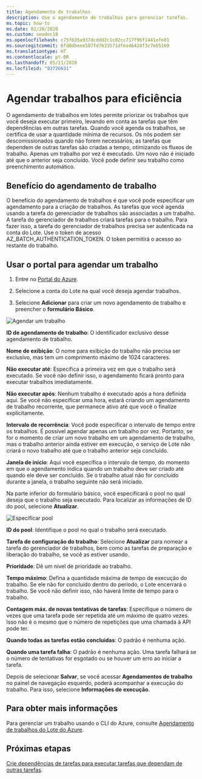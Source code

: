 ```yaml
---
title: Agendamento de trabalhos
description: Use o agendamento de trabalhos para gerenciar tarefas.
ms.topic: how-to
ms.date: 02/20/2020
ms.custom: seodec18
ms.openlocfilehash: c75f635a937dcddd2c1c02cc717f96f1441efe81
ms.sourcegitcommit: 6fd8dbeee587fd7633571dfea46424f3c7e65169
ms.translationtype: HT
ms.contentlocale: pt-BR
ms.lasthandoff: 05/21/2020
ms.locfileid: "83726631"
---
```

# <a name="schedule-jobs-for-efficiency"></a>Agendar trabalhos para eficiência

O agendamento de trabalhos em lotes permite priorizar os trabalhos que você deseja executar primeiro, levando em conta as tarefas que têm dependências em outras tarefas. Quando você agenda os trabalhos, se certifica de usar a quantidade mínima de recursos. Os nós podem ser descomissionados quando não forem necessários; as tarefas que dependem de outras tarefas são criadas a tempo, otimizando os fluxos de trabalho. Apenas um trabalho por vez é executado. Um novo não é iniciado até que o anterior seja concluído. Você pode definir seu trabalho como preenchimento automático. 

## <a name="benefit-of-job-scheduling"></a>Benefício do agendamento de trabalho

O benefício do agendamento de trabalhos é que você pode especificar um agendamento para a criação de trabalhos. As tarefas que você agenda usando a tarefa do gerenciador de trabalhos são associadas a um trabalho. A tarefa do gerenciador de trabalhos criará tarefas para o trabalho. Para fazer isso, a tarefa do gerenciador de trabalhos precisa ser autenticada na conta do Lote. Use o token de acesso AZ_BATCH_AUTHENTICATION_TOKEN. O token permitirá o acesso ao restante do trabalho. 

## <a name="use-the-portal-to-schedule-a-job"></a>Usar o portal para agendar um trabalho

   1. Entre no [Portal do Azure](https://portal.azure.com/).

   2. Selecione a conta do Lote na qual você deseja agendar trabalhos.

   3. Selecione **Adicionar** para criar um novo agendamento de trabalho e preencher o **formulário Básico**.



![Agendar um trabalho][1]

**ID de agendamento de trabalho**: O identificador exclusivo desse agendamento de trabalho.

**Nome de exibição**: O nome para exibição do trabalho não precisa ser exclusivo, mas tem um comprimento máximo de 1024 caracteres.

**Não executar até**: Especifica a primeira vez em que o trabalho será executado. Se você não definir isso, o agendamento ficará pronto para executar trabalhos imediatamente.

**Não executar após**: Nenhum trabalho é executado após a hora definida aqui. Se você não especificar uma hora, estará criando um agendamento de trabalho recorrente, que permanece ativo até que você o finalize explicitamente.

**Intervalo de recorrência**: Você pode especificar o intervalo de tempo entre os trabalhos. É possível agendar apenas um trabalho por vez. Portanto, se for o momento de criar um novo trabalho em um agendamento de trabalho, mas o trabalho anterior ainda estiver em execução, o serviço de Lote não criará o novo trabalho até que o trabalho anterior seja concluído.  

**Janela de início**: Aqui você especifica o intervalo de tempo, do momento em que o agendamento indica quando um trabalho deve ser criado até quando ele deve ser concluído. Se o trabalho atual não for concluído durante a janela, o trabalho seguinte não será iniciado.

Na parte inferior do formulário básico, você especificará o pool no qual deseja que o trabalho seja executado. Para localizar as informações de ID do pool, selecione **Atualizar**. 

![Especificar pool][2]


**ID do pool**: Identifique o pool no qual o trabalho será executado.

**Tarefa de configuração do trabalho**: Selecione **Atualizar** para nomear a tarefa do gerenciador de trabalhos, bem como as tarefas de preparação e liberação do trabalho, se você as estiver usando.

**Prioridade**: Dê um nível de prioridade ao trabalho.

**Tempo máximo**: Defina a quantidade máxima de tempo de execução do trabalho. Se ele não for concluído dentro do período, o Lote encerrará o trabalho. Se você não definir isso, não haverá limite de tempo para o trabalho.

**Contagem máx. de novas tentativas de tarefas**: Especifique o número de vezes que uma tarefa pode ser repetida até um máximo de quatro vezes. Isso não é o mesmo que o número de repetições que uma chamada à API pode ter.

**Quando todas as tarefas estão concluídas**: O padrão é nenhuma ação.

**Quando uma tarefa falha**: O padrão é nenhuma ação. Uma tarefa falhará se o número de tentativas for esgotado ou se houver um erro ao iniciar a tarefa. 

Depois de selecionar **Salvar**, se você acessar **Agendamentos de trabalho** no painel de navegação esquerdo, poderá acompanhar a execução do trabalho. Para isso, selecione **Informações de execução**.


## <a name="for-more-information"></a>Para obter mais informações

Para gerenciar um trabalho usando o CLI do Azure, consulte [Agendamento de trabalhos do Lote do Azure](https://docs.microsoft.com/cli/azure/batch/job-schedule?view=azure-cli-latest).

## <a name="next-steps"></a>Próximas etapas

[Crie dependências de tarefas para executar tarefas que dependam de outras tarefas](batch-task-dependencies.md).





[1]: ./media/batch-job-schedule/add_job_schedule-02.png
[2]: ./media/batch-job-schedule/add_job_schedule-03.png


